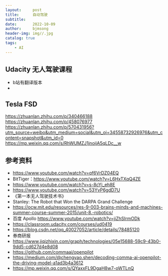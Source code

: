 ```yaml
---
layout:     post
title:      自动驾驶
subtitle:   
date:       2022-10-09
author:     bjmsong
header-img: img//.jpg
catalog: true
tags:
    - AI
---
```

## Udacity 无人驾驶课程
- b站有翻译版本
- 
## Tesla FSD
https://zhuanlan.zhihu.com/p/340466188
https://zhuanlan.zhihu.com/p/458076977
https://zhuanlan.zhihu.com/p/570431956?utm_source=weibo&utm_medium=social&utm_oi=34558732926976&utm_content=snapshot&utm_id=0
https://mp.weixin.qq.com/s/RhWUMZJ1jnoijA5qLDc__w

## 参考资料
- https://www.youtube.com/watch?v=qf6VrDZ04EQ
- BitTiger：https://www.youtube.com/watch?v=L6HxTXqQ4ZE
- https://www.youtube.com/watch?v=s-8cYj_eh8E
- https://www.youtube.com/watch?v=53YvP6gdD7U
- 《第一本无人驾驶技术书》
- Stanley: The Robot that Won the DARPA Grand Challenge
- https://ocw.mit.edu/resources/res-9-003-brains-minds-and-machines-summer-course-summer-2015/unit-8.-robotics/
- 百度 Apollo https://www.youtube.com/watch?v=jiZhSIrmODk
- https://classroom.udacity.com/courses/ud0419
- https://blog.csdn.net/qq_40027052/article/details/78485120
- 券商研报
- https://www.jiqizhixin.com/graph/technologies/05e15688-59c9-43b0-9dd5-cd627d4e8d08
- https://github.com/commaai/openpilot
- https://medium.com/@chengyao.shen/decoding-comma-ai-openpilot-the-driving-model-a1ad3b4a3612
- https://mp.weixin.qq.com/s/QYaxxFL9DgaH8w7-oWTLnQ
